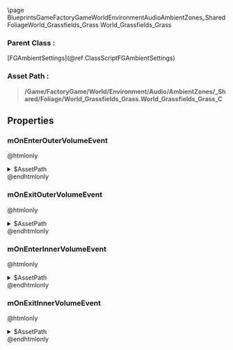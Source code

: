 \page BlueprintsGameFactoryGameWorldEnvironmentAudioAmbientZones_SharedFoliageWorld_Grassfields_Grass World_Grassfields_Grass
### Parent Class :
[FGAmbientSettings](@ref ClassScriptFGAmbientSettings)
### Asset Path :
<b><blockquote>/Game/FactoryGame/World/Environment/Audio/AmbientZones/_Shared/Foliage/World_Grassfields_Grass.World_Grassfields_Grass_C</blockquote></b>
## Properties

### mOnEnterOuterVolumeEvent
@htmlonly
<details>
 <summary>$AssetPath</summary>
<b><a href="_blueprints_game_factory_game_world_environment_audio_ambient_zones__shared_foliage_play__zone__grass_fields__grass__stereo__outer.html"><blockquote>Play_Zone_GrassFields_Grass_Stereo_Outer</blockquote></a></b>
</details>
@endhtmlonly

### mOnExitOuterVolumeEvent
@htmlonly
<details>
 <summary>$AssetPath</summary>
<b><a href="_blueprints_game_factory_game_world_environment_audio_ambient_zones__shared_foliage_stop__zone__grass_fields__grass__stereo__outer.html"><blockquote>Stop_Zone_GrassFields_Grass_Stereo_Outer</blockquote></a></b>
</details>
@endhtmlonly

### mOnEnterInnerVolumeEvent
@htmlonly
<details>
 <summary>$AssetPath</summary>
<b><a href="_blueprints_game_factory_game_world_environment_audio_ambient_zones__shared_foliage_play__zone__grass_fields__grass__quad.html"><blockquote>Play_Zone_GrassFields_Grass_Quad</blockquote></a></b>
</details>
@endhtmlonly

### mOnExitInnerVolumeEvent
@htmlonly
<details>
 <summary>$AssetPath</summary>
<b><a href="_blueprints_game_factory_game_world_environment_audio_ambient_zones__shared_foliage_stop__zone__grass_fields__grass__quad.html"><blockquote>Stop_Zone_GrassFields_Grass_Quad</blockquote></a></b>
</details>
@endhtmlonly

